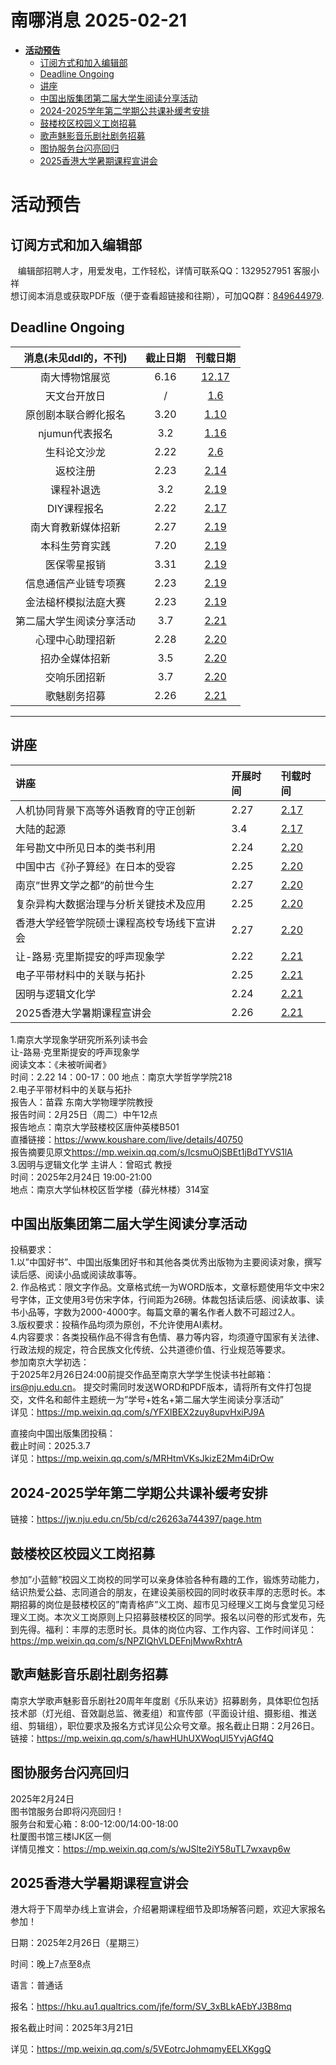 # 南哪消息 2025-02-21

-   <a href="#活动预告" id="toc-活动预告"><strong>活动预告</strong></a>
    -   <a href="#订阅方式和加入编辑部"
        id="toc-订阅方式和加入编辑部">订阅方式和加入编辑部</a>
    -   <a href="#deadline-ongoing" id="toc-deadline-ongoing">Deadline
        Ongoing</a>
    -   <a href="#讲座" id="toc-讲座">讲座</a>
    -   <a href="#中国出版集团第二届大学生阅读分享活动"
        id="toc-中国出版集团第二届大学生阅读分享活动">中国出版集团第二届大学生阅读分享活动</a>
    -   <a href="#学年第二学期公共课补缓考安排"
        id="toc-学年第二学期公共课补缓考安排">2024-2025学年第二学期公共课补缓考安排</a>
    -   <a href="#鼓楼校区校园义工岗招募"
        id="toc-鼓楼校区校园义工岗招募">鼓楼校区校园义工岗招募</a>
    -   <a href="#歌声魅影音乐剧社剧务招募"
        id="toc-歌声魅影音乐剧社剧务招募">歌声魅影音乐剧社剧务招募</a>
    -   <a href="#图协服务台闪亮回归"
        id="toc-图协服务台闪亮回归">图协服务台闪亮回归</a>
    -   <a href="#香港大学暑期课程宣讲会"
        id="toc-香港大学暑期课程宣讲会">2025香港大学暑期课程宣讲会</a>

# **活动预告**

## 订阅方式和加入编辑部

   编辑部招聘人才，用爱发电，工作轻松，详情可联系QQ：1329527951
客服小祥  
想订阅本消息或获取PDF版（便于查看超链接和往期），可加QQ群：[849644979](https://qm.qq.com/q/VXIW7fgsEe).

## Deadline Ongoing

|  消息(未见ddl的，不刊)   | 截止日期 |                      刊载日期                      |
|:------------------------:|:--------:|:--------------------------------------------------:|
|      南大博物馆展览      |   6.16   | [12.17](https://nik-nul.github.io/news/2024-12-17) |
|       天文台开放日       |    /     |  [1.6](https://nik-nul.github.io/news/2025-01-06)  |
|   原创剧本联合孵化报名   |   3.20   | [1.10](https://nik-nul.github.io/news/2025-01-10)  |
|      njumun代表报名      |   3.2    | [1.16](https://nik-nul.github.io/news/2025-01-16)  |
|       生科论文沙龙       |   2.22   |  [2.6](https://nik-nul.github.io/news/2025-02-06)  |
|         返校注册         |   2.23   | [2.14](https://nik-nul.github.io/news/2025-02-14)  |
|        课程补退选        |   3.2    | [2.19](https://nik-nul.github.io/news/2025-02-19)  |
|       DIY课程报名        |   2.22   | [2.17](https://nik-nul.github.io/news/2025-02-17)  |
|    南大育教新媒体招新    |   2.27   | [2.19](https://nik-nul.github.io/news/2025-02-19)  |
|      本科生劳育实践      |   7.20   | [2.19](https://nik-nul.github.io/news/2025-02-19)  |
|       医保零星报销       |   3.31   | [2.19](https://nik-nul.github.io/news/2025-02-19)  |
|   信息通信产业链专项赛   |   2.23   | [2.19](https://nik-nul.github.io/news/2025-02-19)  |
|   金法槌杯模拟法庭大赛   |   2.23   | [2.19](https://nik-nul.github.io/news/2025-02-19)  |
| 第二届大学生阅读分享活动 |   3.7    | [2.21](https://nik-nul.github.io/news/2025-02-21)  |
|     心理中心助理招新     |   2.28   | [2.20](https://nik-nul.github.io/news/2025-02-20)  |
|      招办全媒体招新      |   3.5    | [2.20](https://nik-nul.github.io/news/2025-02-20)  |
|       交响乐团招新       |   3.7    | [2.20](https://nik-nul.github.io/news/2025-02-20)  |
|       歌魅剧务招募       |   2.26   | [2.21](https://nik-nul.github.io/news/2025-02-21)  |

------------------------------------------------------------------------

## 讲座

| 讲座                                       | 开展时间 | 刊载时间                                          |
|:-------------------------------------------|:---------|:--------------------------------------------------|
| 人机协同背景下高等外语教育的守正创新       | 2.27     | [2.17](https://nik-nul.github.io/news/2025-02-17) |
| 大陆的起源                                 | 3.4      | [2.17](https://nik-nul.github.io/news/2025-02-17) |
| 年号勘文中所见日本的类书利用               | 2.24     | [2.20](https://nik-nul.github.io/news/2025-02-20) |
| 中国中古《孙子算经》在日本的受容           | 2.25     | [2.20](https://nik-nul.github.io/news/2025-02-20) |
| 南京”世界文学之都”的前世今生               | 2.27     | [2.20](https://nik-nul.github.io/news/2025-02-20) |
| 复杂异构大数据治理与分析关键技术及应用     | 2.25     | [2.20](https://nik-nul.github.io/news/2025-02-20) |
| 香港大学经管学院硕士课程高校专场线下宣讲会 | 2.27     | [2.20](https://nik-nul.github.io/news/2025-02-20) |
| 让-路易·克里斯提安的呼声现象学             | 2.22     | [2.21](https://nik-nul.github.io/news/2025-02-21) |
| 电子平带材料中的关联与拓扑                 | 2.25     | [2.21](https://nik-nul.github.io/news/2025-02-21) |
| 因明与逻辑文化学                           | 2.24     | [2.21](https://nik-nul.github.io/news/2025-02-21) |
| 2025香港大学暑期课程宣讲会                 | 2.26     | [2.21](https://nik-nul.github.io/news/2025-02-21) |

1.南京大学现象学研究所系列读书会  
让-路易·克里斯提安的呼声现象学  
阅读文本：《未被听闻者》  
时间：2.22 14：00-17：00 地点：南京大学哲学学院218  
2.电子平带材料中的关联与拓扑  
报告人：苗霖 东南大学物理学院教授  
报告时间：2月25日（周二）中午12点  
报告地点：南京大学鼓楼校区唐仲英楼B501  
直播链接：<https://www.koushare.com/live/details/40750>  
报告摘要见原文<https://mp.weixin.qq.com/s/IcsmuOjSBEt1jBdTYVS1lA>  
3.因明与逻辑文化学 主讲人：曾昭式 教授  
时间：2025年2月24日 19:00-21:00  
地点：南京大学仙林校区哲学楼（薛光林楼）314室  

## 中国出版集团第二届大学生阅读分享活动

投稿要求：  
1.以”中国好书”、中国出版集团好书和其他各类优秀出版物为主要阅读对象，撰写读后感、阅读小品或阅读故事等。  
2.
作品格式：限文字作品。文章格式统一为WORD版本，文章标题使用华文中宋2号字体，正文使用3号仿宋字体，行间距为26磅。体裁包括读后感、阅读故事、读书小品等，字数为2000-4000字。每篇文章的署名作者人数不可超过2人。  
3.版权要求：投稿作品均须为原创，不允许使用AI素材。  
4.内容要求：各类投稿作品不得含有色情、暴力等内容，均须遵守国家有关法律、行政法规的规定，符合民族文化传统、公共道德价值、行业规范等要求。  
参加南京大学初选：  
于2025年2月26日24:00前提交作品至南京大学学生悦读书社邮箱：irs@nju.edu.cn。
提交时需同时发送WORD和PDF版本，请将所有文件打包提交，文件名和邮件主题统一为”学号+姓名+第二届大学生阅读分享活动”  
详见：<https://mp.weixin.qq.com/s/YFXlBEX2zuy8upvHxiPJ9A>

直接向中国出版集团投稿：  
截止时间：2025.3.7  
详见：<https://mp.weixin.qq.com/s/MRHtmVKsJkizE2Mm4iDrOw>

## 2024-2025学年第二学期公共课补缓考安排

链接：<https://jw.nju.edu.cn/5b/cd/c26263a744397/page.htm>  

## 鼓楼校区校园义工岗招募

参加”小蓝鲸”校园义工岗校的同学可以亲身体验各种有趣的工作，锻炼劳动能力，结识热爱公益、志同道合的朋友，在建设美丽校园的同时收获丰厚的志愿时长。本期招募的岗位是鼓楼校区的”南青格庐”义工岗、超市见习经理义工岗与食堂见习经理义工岗。本次义工岗原则上只招募鼓楼校区的同学。报名以问卷的形式发布，先到先得。福利：丰厚的志愿时长。具体的岗位内容、工作内容、工作时间详见：<https://mp.weixin.qq.com/s/NPZIQhVLDEFnjMwwRxhtrA>  

## 歌声魅影音乐剧社剧务招募

南京大学歌声魅影音乐剧社20周年年度剧《乐队来访》招募剧务，具体职位包括技术部（灯光组、音效副总监、微麦组）和宣传部（平面设计组、摄影组、推送组、剪辑组），职位要求及报名方式详见公众号文章。报名截止日期：2月26日。  
链接：<https://mp.weixin.qq.com/s/hawHUhUXWoqUl5YvjAGf4Q>  

## 图协服务台闪亮回归

2025年2月24日  
图书馆服务台即将闪亮回归！  
服务台和爱心箱：8:00-12:00/14:00-18:00  
杜厦图书馆三楼IJK区一侧  
详情见推文：<https://mp.weixin.qq.com/s/wJSlte2iY58uTL7wxavp6w>

## 2025香港大学暑期课程宣讲会

港大将于下周举办线上宣讲会，介绍暑期课程细节及即场解答问题，欢迎大家报名参加！

日期：2025年2月26日（星期三）

时间：晚上7点至8点

语言：普通话

报名：<https://hku.au1.qualtrics.com/jfe/form/SV_3xBLkAEbYJ3B8mq>

报名截止时间：2025年3月21日

详见：<https://mp.weixin.qq.com/s/5VEotrcJohmqmyEELXKggQ>
